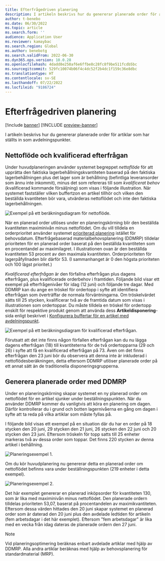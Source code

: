 ```yaml
---
title: Efterfrågedriven planering
description: I artikeln beskrivs hur du genererar planerade order för artiklar som har ställts in som avdelningspunkter.
author: t-benebo
ms.date: 06/30/2022
ms.topic: article
ms.search.form: ''
audience: Application User
ms.reviewer: kamaybac
ms.search.region: Global
ms.author: benebotg
ms.search.validFrom: 2022-06-30
ms.dyn365.ops.version: 10.0.28
ms.openlocfilehash: 4dadd8e258af6e6ffbe8c28fc8f9be511fcdb5bc
ms.sourcegitcommit: 529fc10074b06f4c4dc52f2b4dc1f159c36e8dbc
ms.translationtype: HT
ms.contentlocale: sv-SE
ms.lasthandoff: 07/22/2022
ms.locfileid: "9186724"
---
```

# <a name="demand-driven-planning"></a>Efterfrågedriven planering

[!include [banner](../../includes/banner.md)]
[!INCLUDE [preview-banner](../../includes/preview-banner.md)]

I artikeln beskrivs hur du genererar planerade order för artiklar som har ställts in som avdelningspunkter.

## <a name="net-flow-and-qualified-demand"></a>Nettoflöde och kvalificerad efterfrågan

Under huvudplaneringen använder systemet begreppet *nettoflöde* för att upprätta den faktiska lagerbehållningskvantiteten baserad på den faktiska lagerbehållningen plus det lager som är behållning (befintliga leveransorder som ännu inte inkommit), minus det som refereras till som *kvalificerat behov* (kvalificerad kommande försäljning) som visas i följande illustration. När systemet fastställer vilken buffertzon en artikel tillhör och vilken den beställda kvantiteten bör vara, utvärderas nettoflödet och inte den faktiska lagerbehållningen.

![Exempel på ett beräkningsdiagram för nettoflöde.](media/ddmrp-net-flow-example.png "Exempel på ett beräkningsdiagram för nettoflöde")

När en planerad order utlöses under en planeringskörning blir den beställda kvantiteten maximinivån minus nettoflödet. Om du vill tilldela en orderprioritet använder systemet [prioriterad planering](priority-based-planning.md) istället för behovsdatum. Efterfrågebaserad materialbehovsplanering (DDMRP) tilldelar prioriteten för en planerad order baserat på den beställda kvantiteten som en procentandel av maximilagret. I illustrationen ovan är den beställda kvantiteten 53 procent av den maximala kvantiteten. Orderprioriteten för lagerpåfyllnaden blir därför 53. (I sammanhanget är 0 den högsta prioriteten och 100 lägst prioritet.)

*Kvalificerad efterfrågan* är den förfallna efterfrågan plus dagens efterfrågan, plus kvalificerade orderbehov i framtiden. Följande bild visar ett exempel på efterfrågenivåer för idag (12 juni) och följande tre dagar. Med DDMRP kan du ange en tröskel för ordertopp i syfte att identifiera efterfrågan som överträffar de normala förväntningarna. Om tröskelvärdet sätts till 25 stycken, kvalificerar två av de framtida datum som visas i illustrationen som ordertoppar. Du måste tilldela en tröskel för ordertopp enskilt för respektive produkt genom att använda dess **Artikeldisponering**-sida enligt beskrivet i [Konfigurera buffertar för en artikel med avdelningspunkt](ddmrp-buffer-profile-and-levels.md#set-up-buffers).

![Exempel på ett beräkningsdiagram för kvalificerad efterfrågan.](media/ddmrp-net-qualified-demand-example.png "Exempel på ett beräkningsdiagram för kvalificerad efterfrågan")

Förutsatt att det inte finns någon förfallen efterfrågan kan du nu lägga dagens efterfrågan (18) till kvantiteterna för de två ordertopparna (29 och 26) i syfte att få en kvalificerad efterfrågan på 73. Även om det finns efterfrågan den 23 juni bör du observera att denna inte är inkluderad i nettoflödesberäkningen, detta eftersom DDMRP utlöser planerade order på ett annat sätt än de traditionella disponeringsgrupperna.

## <a name="generating-planned-orders-with-ddmrp"></a>Generera planerade order med DDMRP

Under en planeringskörning skapar systemet en ny planerad order om nettoflödet för en artikel sjunker under beställningspunkten. När du använder DDMRP kommer du vanligtvis att köra en planering om dagen. Därför kontrollerar du i grund och botten lagernivåerna en gång om dagen i syfte att ta reda på vilka artiklar som måste fyllas på.

I följande bild visas ett exempel på en situation där du har en order på 18 stycken den 20 juni, 29 stycken den 21 juni, 26 stycken den 22 juni och 20 stycken den 23 juni. Eftersom tröskeln för topp satts till 25 enheter markeras två av dessa order som toppar. Det finns 220 stycken av denna artikel i behållning.

![Planeringsexempel 1.](media/ddmrp-planning-example-1.png "Planeringsexempel 1")

Om du kör huvudplanering nu genererar detta en planerad order om nettoflödet befinns vara under beställningspunkten (219 enheter i detta exempel).

![Planeringsexempel 2.](media/ddmrp-planning-example-2.png "Planeringsexempel 2")

Det här exemplet genererar en planerad inköpsorder för kvantiteten 130, som är lika med maximinivån minus nettoflödet. Den planerade ordern tilldelas prioriteten 53,07, baserat på procentandelen av maximikvantiteten. Eftersom dessa värden hittades den 20 juni skapar systemet en planerad order som är daterad den 20 juni plus den avdelade ledtiden för artikeln (fem arbetsdagar i det här exemplet). Eftersom "fem arbetsdagar" är lika med en vecka från idag dateras de planerade ordern den 27 juni.

> [!NOTE]
> Vid planeringsoptimering beräknas enbart avdelade artiklar med hjälp av DDMRP. Alla andra artiklar beräknas med hjälp av behovsplanering för standardmaterial (MRP).
